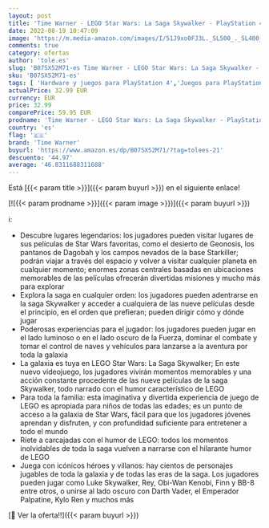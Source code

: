 ```yaml
---
layout: post
title: 'Time Warner - LEGO Star Wars: La Saga Skywalker - PlayStation 4'
date: 2022-08-19 10:47:09
image: 'https://m.media-amazon.com/images/I/51J9xo0FJ3L._SL500_._SL400_.jpg'
comments: true
category: ofertas
author: 'tole.es'
slug: 'B07SX52M71-es Time Warner - LEGO Star Wars: La Saga Skywalker -...'
sku: 'B07SX52M71-es'
tags: [ 'Hardware y juegos para PlayStation 4','Juegos para PlayStation 4','Videojuegos','playstation','time warner','🇪🇸', ]
actualPrice: 32.99 EUR
currency: EUR
price: 32.99
comparePrice: 59.95 EUR
prodname: 'Time Warner - LEGO Star Wars: La Saga Skywalker - PlayStation 4'
country: 'es'
flag: '🇪🇸'
brand: 'Time Warner'
buyurl: 'https://www.amazon.es/dp/B07SX52M71/?tag=tolees-21'
descuento: '44.97'
average: '46.8311688311688'
---
```


Está [{{< param title >}}]({{< param buyurl >}}) en el siguiente enlace!

[![{{< param prodname >}}]({{< param image >}})]({{< param buyurl >}})

ℹ️:

- Descubre lugares legendarios: los jugadores pueden visitar lugares de sus películas de Star Wars favoritas, como el desierto de Geonosis, los pantanos de Dagobah y los campos nevados de la base Starkiller; podrán viajar a través del espacio y volver a visitar cualquier planeta en cualquier momento; enormes zonas centrales basadas en ubicaciones memorables de las películas ofrecerán divertidas misiones y mucho más para explorar
- Explora la saga en cualquier orden: los jugadores pueden adentrarse en la saga Skywalker y acceder a cualquiera de las nueve películas desde el principio, en el orden que prefieran; pueden dirigir cómo y dónde jugar
- Poderosas experiencias para el jugador: los jugadores pueden jugar en el lado luminoso o en el lado oscuro de la Fuerza, dominar el combate y tomar el control de naves y vehículos para lanzarse a la aventura por toda la galaxia
- La galaxia es tuya en LEGO Star Wars: La Saga Skywalker; En este nuevo videojuego, los jugadores vivirán momentos memorables y una acción constante procedente de las nueve películas de la saga Skywalker, todo narrado con el humor característico de LEGO
- Para toda la familia: esta imaginativa y divertida experiencia de juego de LEGO es apropiada para niños de todas las edades; es un punto de acceso a la galaxia de Star Wars, fácil para que los jugadores jóvenes aprendan y disfruten, y con profundidad suficiente para entretener a todo el mundo
- Ríete a carcajadas con el humor de LEGO: todos los momentos inolvidables de toda la saga vuelven a narrarse con el hilarante humor de LEGO
- Juega con icónicos héroes y villanos: hay cientos de personajes jugables de toda la galaxia y de todas las eras de la saga. Los jugadores pueden jugar como Luke Skywalker, Rey, Obi-Wan Kenobi, Finn y BB-8 entre otros, o unirse al lado oscuro con Darth Vader, el Emperador Palpatine, Kylo Ren y muchos más

[🛒 Ver la oferta!!]({{< param buyurl >}})
